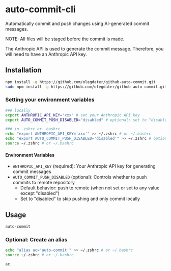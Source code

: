 # auto-commit-cli

Automatically commit and push changes using AI-generated commit messages.

NOTE: All files will be staged before the commit is made.

The Anthropic API is used to generate the commit message. Therefore, you will need to have an Anthropic API key.


## Installation

```bash
npm install -g https://github.com/olegdater/github-auto-commit.git
sudo npm install -g https://github.com/olegdater/github-auto-commit.git
```

### Setting your environment variables

```bash
### locally
export ANTHROPIC_API_KEY="xxx" # set your Anthropic API key
export AUTO_COMMIT_PUSH_DISABLED="disabled" # optional: set to "disabled" to skip pushing to remote

### in .zshrc or .bashrc
echo "export ANTHROPIC_API_KEY='xxx'" >> ~/.zshrc # or ~/.bashrc
echo "export AUTO_COMMIT_PUSH_DISABLED='disabled'" >> ~/.zshrc # optional: skip pushing
source ~/.zshrc # or ~/.bashrc
```

#### Environment Variables

- `ANTHROPIC_API_KEY` (required): Your Anthropic API key for generating commit messages
- `AUTO_COMMIT_PUSH_DISABLED` (optional): Controls whether to push commits to remote repository
  - Default behavior: push to remote (when not set or set to any value except "disabled")
  - Set to "disabled" to skip pushing and only commit locally

## Usage

```bash
auto-commit
```

### Optional: Create an alias

```bash
echo "alias ac='auto-commit'" >> ~/.zshrc # or ~/.bashrc
source ~/.zshrc # or ~/.bashrc

ac
```